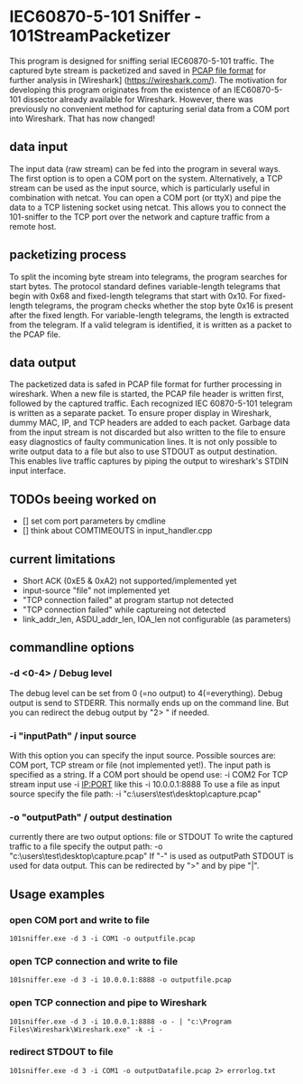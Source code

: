 # IEC60870-5-101 Sniffer - 101StreamPacketizer
This program is designed for sniffing serial IEC60870-5-101 traffic. The captured byte stream is packetized and saved in [PCAP file format](https://wiki.wireshark.org/Development/LibpcapFileFormat) for further analysis in [Wireshark] (https://wireshark.com/). The motivation for developing this program originates from the existence of an IEC60870-5-101 dissector already available for Wireshark. However, there was previously no convenient method for capturing serial data from a COM port into Wireshark. That has now changed!

## data input
The input data (raw stream) can be fed into the program in several ways. The first option is to open a COM port on the system. Alternatively, a TCP stream can be used as the input source, which is particularly useful in combination with netcat. You can open a COM port (or ttyX) and pipe the data to a TCP listening socket using netcat. This allows you to connect the 101-sniffer to the TCP port over the network and capture traffic from a remote host.

## packetizing process
To split the incoming byte stream into telegrams, the program searches for start bytes. The protocol standard defines variable-length telegrams that begin with 0x68 and fixed-length telegrams that start with 0x10. For fixed-length telegrams, the program checks whether the stop byte 0x16 is present after the fixed length. For variable-length telegrams, the length is extracted from the telegram. If a valid telegram is identified, it is written as a packet to the PCAP file.

## data output
The packetized data is safed in PCAP file format for further processing in wireshark. When a new file is started, the PCAP file header is written first, followed by the captured traffic. Each recognized IEC 60870-5-101 telegram is written as a separate packet. To ensure proper display in Wireshark, dummy MAC, IP, and TCP headers are added to each packet.
Garbage data from the input stream is not discarded but also written to the file to ensure easy diagnostics of faulty communication lines.
It is not only possible to write output data to a file but also to use STDOUT as output destination. This enables live traffic captures by piping the output to wireshark's STDIN input interface.

## TODOs beeing worked on
 - [] set com port parameters by cmdline
 - [] think about COMTIMEOUTS in input_handler.cpp 

## current limitations
 - Short ACK (0xE5 & 0xA2) not supported/implemented yet
 - input-source "file" not implemented yet
 - "TCP connection failed" at program startup not detected
 - "TCP connection failed" while captureing not detected
 - link_addr_len, ASDU_addr_len, IOA_len not configurable (as parameters) 
 
## commandline options
### -d <0-4> / Debug level
The debug level can be set from 0 (=no output) to 4(=everything).
Debug output is send to STDERR. This normally ends up on the command line. But you can redirect the debug output by "2> <file>" if needed.

### -i "inputPath" / input source
With this option you can specify the input source. Possible sources are: COM port, TCP stream or file (not implemented yet!).
The input path is specified as a string. If a COM port should be opend use: -i COM2
For TCP stream input use -i <IP:PORT> like this -i 10.0.0.1:8888
To use a file as input source specify the file path: -i "c:\users\test\desktop\capture.pcap"

### -o "outputPath" / output destination
currently there are two output options: file or STDOUT
To write the captured traffic to a file specify the output path: -o "c:\users\test\desktop\capture.pcap"
If "-" is used as outputPath STDOUT is used for data output. This can be redirected by ">" and by pipe "|". 

## Usage examples
### open COM port and write to file
```
101sniffer.exe -d 3 -i COM1 -o outputfile.pcap
```

### open TCP connection and write to file
```
101sniffer.exe -d 3 -i 10.0.0.1:8888 -o outputfile.pcap
```
### open TCP connection and pipe to Wireshark
```
101sniffer.exe -d 3 -i 10.0.0.1:8888 -o - | "c:\Program Files\Wireshark\Wireshark.exe" -k -i -
```
### redirect STDOUT to file
```
101sniffer.exe -d 3 -i COM1 -o outputDatafile.pcap 2> errorlog.txt
```